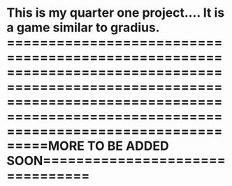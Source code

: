This is my quarter one project.... It is a game similar to gradius.
===========================================================================================================================================================================================MORE TO BE ADDED SOON================================
================================================================================================================================================================

